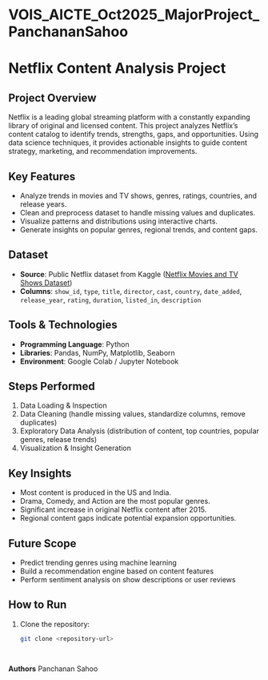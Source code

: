 # VOIS_AICTE_Oct2025_MajorProject_PanchananSahoo

# Netflix Content Analysis Project

## Project Overview
Netflix is a leading global streaming platform with a constantly expanding library of original and licensed content. This project analyzes Netflix’s content catalog to identify trends, strengths, gaps, and opportunities. Using data science techniques, it provides actionable insights to guide content strategy, marketing, and recommendation improvements.

## Key Features
- Analyze trends in movies and TV shows, genres, ratings, countries, and release years.
- Clean and preprocess dataset to handle missing values and duplicates.
- Visualize patterns and distributions using interactive charts.
- Generate insights on popular genres, regional trends, and content gaps.

## Dataset
- **Source**: Public Netflix dataset from Kaggle ([Netflix Movies and TV Shows Dataset](https://www.kaggle.com/datasets/shivamb/netflix-shows))
- **Columns**: `show_id`, `type`, `title`, `director`, `cast`, `country`, `date_added`, `release_year`, `rating`, `duration`, `listed_in`, `description`

## Tools & Technologies
- **Programming Language**: Python
- **Libraries**: Pandas, NumPy, Matplotlib, Seaborn
- **Environment**: Google Colab / Jupyter Notebook

## Steps Performed
1. Data Loading & Inspection  
2. Data Cleaning (handle missing values, standardize columns, remove duplicates)  
3. Exploratory Data Analysis (distribution of content, top countries, popular genres, release trends)  
4. Visualization & Insight Generation

## Key Insights
- Most content is produced in the US and India.  
- Drama, Comedy, and Action are the most popular genres.  
- Significant increase in original Netflix content after 2015.  
- Regional content gaps indicate potential expansion opportunities.

## Future Scope
- Predict trending genres using machine learning  
- Build a recommendation engine based on content features  
- Perform sentiment analysis on show descriptions or user reviews

## How to Run
1. Clone the repository:  
   ```bash
   git clone <repository-url>

  
  **Authors**
Panchanan Sahoo
